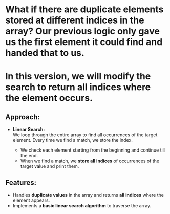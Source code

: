 
# What if there are **duplicate elements** stored at different indices in the array? Our previous logic only gave us the **first element** it could find and handed that to us.
# In this version, we will modify the search to return **all indices** where the element occurs.

## Approach:

- **Linear Search:**  
  We loop through the entire array to find all occurrences of the target element. Every time we find a match, we store the index.
  
  - We check each element starting from the beginning and continue till the end.
  - When we find a match, we **store all indices** of occurrences of the target value and print them.

## Features:
- Handles **duplicate values** in the array and returns **all indices** where the element appears.
- Implements a **basic linear search algorithm** to traverse the array.
